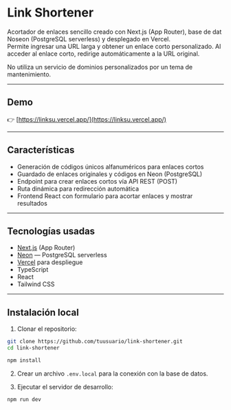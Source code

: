 # Link Shortener

Acortador de enlaces sencillo creado con Next.js (App Router), base de dat Noseon (PostgreSQL serverless) y desplegado en Vercel.  
Permite ingresar una URL larga y obtener un enlace corto personalizado. Al acceder al enlace corto, redirige automáticamente a la URL original.

No utiliza un servicio de dominios personalizados por un tema de mantenimiento.

---

## Demo

👉 [https://linksu.vercel.app/](https://linksu.vercel.app/)

---

## Características

- Generación de códigos únicos alfanuméricos para enlaces cortos
- Guardado de enlaces originales y códigos en Neon (PostgreSQL)
- Endpoint para crear enlaces cortos vía API REST (POST)
- Ruta dinámica para redirección automática
- Frontend React con formulario para acortar enlaces y mostrar resultados

---

## Tecnologías usadas

- [Next.js](https://nextjs.org/) (App Router)
- [Neon](https://neon.tech/) — PostgreSQL serverless
- [Vercel](https://vercel.com/) para despliegue
- TypeScript
- React
- Tailwind CSS

---

## Instalación local

1. Clonar el repositorio:

```bash
git clone https://github.com/tuusuario/link-shortener.git
cd link-shortener

npm install
```

2. Crear un archivo `.env.local` para la conexión con la base de datos.

3. Ejecutar el servidor de desarrollo:

```bash
npm run dev
```
